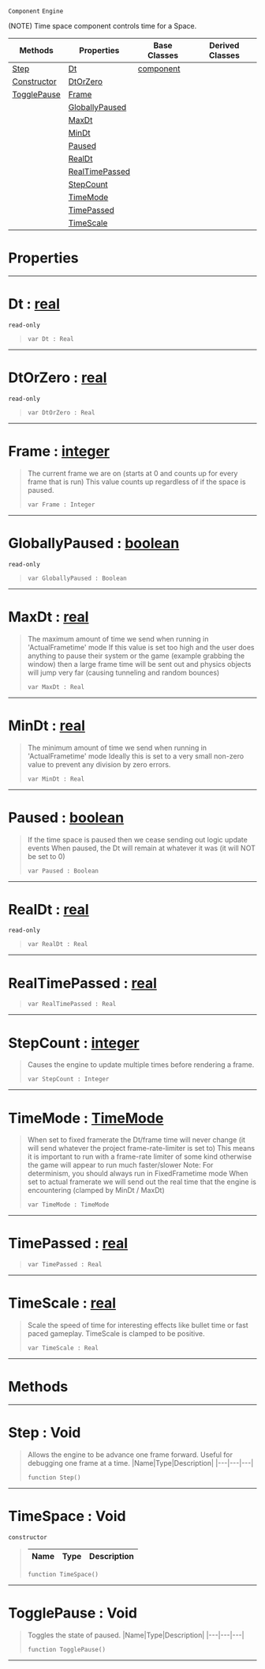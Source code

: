  `Component` `Engine`



(NOTE) Time space component controls time for a Space.

|Methods|Properties|Base Classes|Derived Classes|
|---|---|---|---|
|[ Step](timespace.md#step-void)|[ Dt](timespace.md#dt-zilch-engine-documenta)|[component](component.md)| |
|[ Constructor](timespace.md#timespace-void)|[ DtOrZero](timespace.md#dtorzilch-zilch-engine-doc)| | |
|[ TogglePause](timespace.md#togglepause-void)|[ Frame](timespace.md#frame-zilch-engine-docume)| | |
| |[ GloballyPaused](timespace.md#globallypaused-zilch-engi)| | |
| |[ MaxDt](timespace.md#maxdt-zilch-engine-docume)| | |
| |[ MinDt](timespace.md#mindt-zilch-engine-docume)| | |
| |[ Paused](timespace.md#paused-zilch-engine-docum)| | |
| |[ RealDt](timespace.md#realdt-zilch-engine-docum)| | |
| |[ RealTimePassed](timespace.md#realtimepassed-zilch-engi)| | |
| |[ StepCount](timespace.md#stepcount-zilch-engine-do)| | |
| |[ TimeMode](timespace.md#timemode-zilch-engine-doc)| | |
| |[ TimePassed](timespace.md#timepassed-zilch-engine-d)| | |
| |[ TimeScale](timespace.md#timescale-zilch-engine-do)| | |


 #  Properties


---  
 #  Dt : [real](../nada_base_types/real.md)

 `read-only`

> 
> ``` lang=cpp, name=Nada
> var Dt : Real


---  
 #  DtOrZero : [real](../nada_base_types/real.md)

 `read-only`

> 
> ``` lang=cpp, name=Nada
> var DtOrZero : Real


---  
 #  Frame : [integer](../nada_base_types/integer.md)

> The current frame we are on (starts at 0 and counts up for every frame that is run) This value counts up regardless of if the space is paused.
> ``` lang=cpp, name=Nada
> var Frame : Integer


---  
 #  GloballyPaused : [boolean](../nada_base_types/boolean.md)

 `read-only`

> 
> ``` lang=cpp, name=Nada
> var GloballyPaused : Boolean


---  
 #  MaxDt : [real](../nada_base_types/real.md)

> The maximum amount of time we send when running in 'ActualFrametime' mode If this value is set too high and the user does anything to pause their system or the game (example grabbing the window) then a large frame time will be sent out and physics objects will jump very far (causing tunneling and random bounces)
> ``` lang=cpp, name=Nada
> var MaxDt : Real


---  
 #  MinDt : [real](../nada_base_types/real.md)

> The minimum amount of time we send when running in 'ActualFrametime' mode Ideally this is set to a very small non-zero value to prevent any division by zero errors.
> ``` lang=cpp, name=Nada
> var MinDt : Real


---  
 #  Paused : [boolean](../nada_base_types/boolean.md)

> If the time space is paused then we cease sending out logic update events When paused, the Dt will remain at whatever it was (it will NOT be set to 0)
> ``` lang=cpp, name=Nada
> var Paused : Boolean


---  
 #  RealDt : [real](../nada_base_types/real.md)

 `read-only`

> 
> ``` lang=cpp, name=Nada
> var RealDt : Real


---  
 #  RealTimePassed : [real](../nada_base_types/real.md)

> 
> ``` lang=cpp, name=Nada
> var RealTimePassed : Real


---  
 #  StepCount : [integer](../nada_base_types/integer.md)

> Causes the engine to update multiple times before rendering a frame.
> ``` lang=cpp, name=Nada
> var StepCount : Integer


---  
 #  TimeMode : [TimeMode](../enum_reference.md#timemode)

> When set to fixed framerate the Dt/frame time will never change (it will send whatever the project frame-rate-limiter is set to) This means it is important to run with a frame-rate limiter of some kind otherwise the game will appear to run much faster/slower Note: For determinism, you should always run in FixedFrametime mode When set to actual framerate we will send out the real time that the engine is encountering (clamped by MinDt / MaxDt)
> ``` lang=cpp, name=Nada
> var TimeMode : TimeMode


---  
 #  TimePassed : [real](../nada_base_types/real.md)

> 
> ``` lang=cpp, name=Nada
> var TimePassed : Real


---  
 #  TimeScale : [real](../nada_base_types/real.md)

> Scale the speed of time for interesting effects like bullet time or fast paced gameplay. TimeScale is clamped to be positive.
> ``` lang=cpp, name=Nada
> var TimeScale : Real


---  
 #  Methods


---  
 #  Step : Void

> Allows the engine to be advance one frame forward. Useful for debugging one frame at a time.
> |Name|Type|Description|
> |---|---|---|
> ``` lang=cpp, name=Nada
> function Step()
> ``` 


---  
 #  TimeSpace : Void

 `constructor`

> 
> |Name|Type|Description|
> |---|---|---|
> ``` lang=cpp, name=Nada
> function TimeSpace()
> ``` 


---  
 #  TogglePause : Void

> Toggles the state of paused.
> |Name|Type|Description|
> |---|---|---|
> ``` lang=cpp, name=Nada
> function TogglePause()
> ``` 


---  
 

 